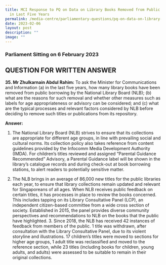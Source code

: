 ```yaml
---
title: MCI Response to PQ on Data on Library Books Removed from Public Borrowing
  in Last Five Years
permalink: /media-centre/parliamentary-questions/pq-on-data-on-library-books-removed-from-public-borrowing/
date: 2023-02-06
layout: post
description: ""
image: ""
---
```

### Parliament Sitting on 6 February 2023

QUESTION FOR WRITTEN ANSWER
---------------------------

**35. Mr Zhulkarnain Abdul Rahim:** To ask the Minister for Communications and Information (a) in the last five years, how many library books have been removed from public borrowing by the National Library Board (NLB); (b) what are the reasons for such removal and whether other measures such as labels for age appropriateness or advisory can be considered; and (c) what are the typical processes and relevant factors considered by NLB before deciding to remove such titles or publications from its repository.  

**Answer:**

1.  The National Library Board (NLB) strives to ensure that its collections are appropriate for different age groups, in line with prevailing social and cultural norms. Its collection policy also takes reference from content guidelines provided by the Infocomm Media Development Authority (IMDA). For children’s titles reviewed and assigned “Parental Guidance Recommended” Advisory, a Parental Guidance label will be shown in the library’s catalogue records and during check-out at book borrowing stations, to alert readers to potentially sensitive matter.  
  
2.  The NLB brings in an average of 86,000 new titles for the public libraries each year, to ensure that library collections remain updated and relevant for Singaporeans of all ages. When NLB receives public feedback on certain titles, it has processes in place to review the books concerned. This includes tapping on its Library Consultative Panel (LCP), an independent citizen-based committee from a wide cross section of society. Established in 2015, the panel provides diverse community perspectives and recommendations to NLB on the books that the public have highlighted. 3. Since 2018, the NLB has received 42 instances of feedback from members of the public. 1 title was withdrawn, after consultation with the Library Consultative Panel, due to its violent storyline and illustrations. 17 children’s titles were moved to sections for higher age groups, 1 adult title was reclassified and moved to the reference section, while 23 titles (including books for children, young adults, and adults) were assessed to be suitable to remain in their original collections.